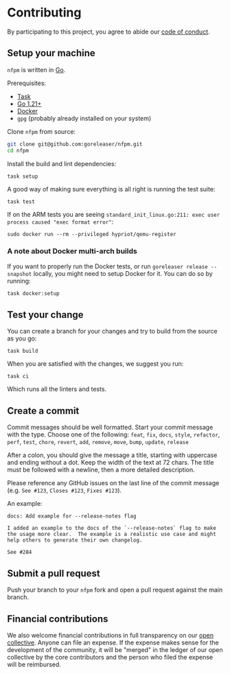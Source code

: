 # Contributing

By participating to this project, you agree to abide our [code of conduct](https://github.com/goreleaser/nfpm/blob/main/CODE_OF_CONDUCT.md).

## Setup your machine

`nfpm` is written in [Go](https://golang.org/).

Prerequisites:

- [Task](https://taskfile.dev/#/installation)
- [Go 1.21+](https://golang.org/doc/install)
- [Docker](https://www.docker.com/)
- `gpg` (probably already installed on your system)

Clone `nfpm` from source:

```sh
git clone git@github.com:goreleaser/nfpm.git
cd nfpm
```

Install the build and lint dependencies:

```console
task setup
```

A good way of making sure everything is all right is running the test suite:

```console
task test
```

If on the ARM tests you are seeing `standard_init_linux.go:211: exec user process caused "exec format error"`:

```console
sudo docker run --rm --privileged hypriot/qemu-register
```

### A note about Docker multi-arch builds

If you want to properly run the Docker tests, or run `goreleaser release
--snapshot` locally, you might need to setup Docker for it.
You can do so by running:

```sh
task docker:setup
```

## Test your change

You can create a branch for your changes and try to build from the source as you go:

```console
task build
```

When you are satisfied with the changes, we suggest you run:

```console
task ci
```

Which runs all the linters and tests.

## Create a commit

Commit messages should be well formatted.
Start your commit message with the type. Choose one of the following:
`feat`, `fix`, `docs`, `style`, `refactor`, `perf`, `test`, `chore`, `revert`, `add`, `remove`, `move`, `bump`, `update`, `release`

After a colon, you should give the message a title, starting with uppercase and ending without a dot.
Keep the width of the text at 72 chars.
The title must be followed with a newline, then a more detailed description.

Please reference any GitHub issues on the last line of the commit message (e.g. `See #123`, `Closes #123`, `Fixes #123`).

An example:

```
docs: Add example for --release-notes flag

I added an example to the docs of the `--release-notes` flag to make
the usage more clear.  The example is a realistic use case and might
help others to generate their own changelog.

See #284
```

## Submit a pull request

Push your branch to your `nfpm` fork and open a pull request against the main branch.

## Financial contributions

We also welcome financial contributions in full transparency on our [open collective](https://opencollective.com/goreleaser).
Anyone can file an expense. If the expense makes sense for the development of the community, it will be "merged" in the ledger of our open collective by the core contributors and the person who filed the expense will be reimbursed.
